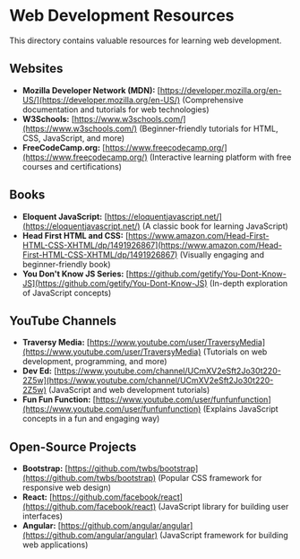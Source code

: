 # Web Development Resources

This directory contains valuable resources for learning web development. 

## Websites

- **Mozilla Developer Network (MDN):** [https://developer.mozilla.org/en-US/](https://developer.mozilla.org/en-US/) (Comprehensive documentation and tutorials for web technologies)
- **W3Schools:** [https://www.w3schools.com/](https://www.w3schools.com/) (Beginner-friendly tutorials for HTML, CSS, JavaScript, and more)
- **FreeCodeCamp.org:** [https://www.freecodecamp.org/](https://www.freecodecamp.org/) (Interactive learning platform with free courses and certifications)

## Books

- **Eloquent JavaScript:** [https://eloquentjavascript.net/](https://eloquentjavascript.net/) (A classic book for learning JavaScript)
- **Head First HTML and CSS:** [https://www.amazon.com/Head-First-HTML-CSS-XHTML/dp/1491926867](https://www.amazon.com/Head-First-HTML-CSS-XHTML/dp/1491926867) (Visually engaging and beginner-friendly book)
- **You Don't Know JS Series:** [https://github.com/getify/You-Dont-Know-JS](https://github.com/getify/You-Dont-Know-JS) (In-depth exploration of JavaScript concepts)

## YouTube Channels

- **Traversy Media:** [https://www.youtube.com/user/TraversyMedia](https://www.youtube.com/user/TraversyMedia) (Tutorials on web development, programming, and more)
- **Dev Ed:** [https://www.youtube.com/channel/UCmXV2eSft2Jo30t220-2Z5w](https://www.youtube.com/channel/UCmXV2eSft2Jo30t220-2Z5w) (JavaScript and web development tutorials)
- **Fun Fun Function:** [https://www.youtube.com/user/funfunfunction](https://www.youtube.com/user/funfunfunction) (Explains JavaScript concepts in a fun and engaging way)

## Open-Source Projects

- **Bootstrap:** [https://github.com/twbs/bootstrap](https://github.com/twbs/bootstrap) (Popular CSS framework for responsive web design)
- **React:** [https://github.com/facebook/react](https://github.com/facebook/react) (JavaScript library for building user interfaces)
- **Angular:** [https://github.com/angular/angular](https://github.com/angular/angular) (JavaScript framework for building web applications)